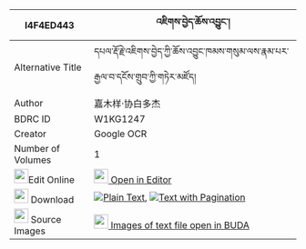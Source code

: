 |I4F4ED443|འཇིགས་བྱེད་ཆོས་འབྱུང་། 
| --- | --- 
|Alternative Title |དཔལ་རྡོ་རྗེ་འཇིགས་བྱེད་ཀྱི་ཆོས་འབྱུང་ཁམས་གསུམ་ལས་རྣམ་པར་རྒྱལ་བ་དངོས་གྲུབ་ཀྱི་གཏེར་མཛོད།
|Author| 嘉木样·协白多杰
|BDRC ID | W1KG1247
|Creator | Google OCR
|Number of Volumes| 1
|<img width="25" src="https://img.icons8.com/color/25/000000/edit-property.png">Edit Online| [<img width="25" src="https://avatars.githubusercontent.com/u/45091458?s=200&v=4"> Open in Editor](http://editor.openpecha.org/I4F4ED443)
|<img width="25" src="https://img.icons8.com/fluent/48/000000/download-2.png"/>  Download | [![](https://img.icons8.com/color/20/000000/txt.png)Plain Text](https://github.com/Openpecha/I4F4ED443/releases/download/v1/jikje_chojung_plain_I4F4ED443.zip), [![](https://img.icons8.com/color/20/000000/txt.png)Text with Pagination](https://github.com/Openpecha/I4F4ED443/releases/download/v1/jikje_chojung_pages_I4F4ED443.zip)
|<img width="25" src="https://img.icons8.com/plasticine/100/000000/pictures-folder.png"/>  Source Images | [<img width="25" src="https://library.bdrc.io/icons/BUDA-small.svg"> Images of text file open in BUDA](https://library.bdrc.io/show/bdr:W1KG1247)